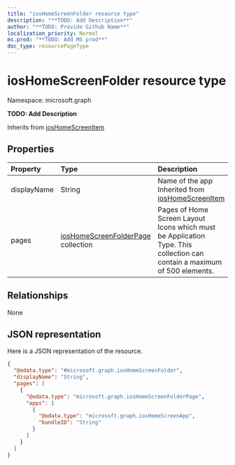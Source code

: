 ```yaml
---
title: "iosHomeScreenFolder resource type"
description: "**TODO: Add Description**"
author: "**TODO: Provide Github Name**"
localization_priority: Normal
ms.prod: "**TODO: Add MS prod**"
doc_type: resourcePageType
---
```


# iosHomeScreenFolder resource type


Namespace: microsoft.graph

**TODO: Add Description**


Inherits from [iosHomeScreenItem](../resources/ioshomescreenitem.md)

## Properties
|Property|Type|Description|
|:---|:---|:---|
|displayName|String|Name of the app Inherited from [iosHomeScreenItem](../resources/ioshomescreenitem.md)|
|pages|[iosHomeScreenFolderPage](../resources/ioshomescreenfolderpage.md) collection|Pages of Home Screen Layout Icons which must be Application Type. This collection can contain a maximum of 500 elements.|

## Relationships
None

## JSON representation
Here is a JSON representation of the resource.
<!-- {
  "blockType": "resource",
  "@odata.type": "microsoft.graph.iosHomeScreenFolder"
}
-->
``` json
{
  "@odata.type": "#microsoft.graph.iosHomeScreenFolder",
  "displayName": "String",
  "pages": [
    {
      "@odata.type": "microsoft.graph.iosHomeScreenFolderPage",
      "apps": [
        {
          "@odata.type": "microsoft.graph.iosHomeScreenApp",
          "bundleID": "String"
        }
      ]
    }
  ]
}
```

